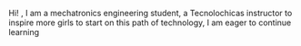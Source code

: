 Hi! , I am a mechatronics engineering student, a Tecnolochicas instructor to inspire more girls to start on this path of technology, I am eager to continue learning

<!---
Monserrat-Vega/Monserrat-Vega is a ✨ special ✨ repository because its `README.md` (this file) appears on your GitHub profile.
You can click the Preview link to take a look at your changes.
--->
